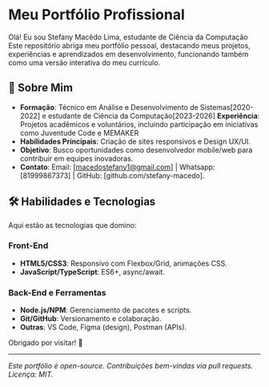 # Meu Portfólio Profissional

Olá! Eu sou Stefany Macêdo Lima, estudante de Ciência da Computação Este repositório abriga meu portfólio pessoal, destacando meus projetos, experiências e aprendizados em desenvolvimento, funcionando também como uma versão interativa do meu currículo. 

## 📄 Sobre Mim
- **Formação**: Técnico em Análise e Desenvolvimento de Sistemas[2020-2022] e estudante de Ciência da Computação[2023-2026] **Experiência**: Projetos acadêmicos e voluntários, incluindo participação em iniciativas como Juventude Code e MEMAKER
- **Habilidades Principais**: Criação de sites responsivos e Design UX/UI.
- **Objetivo**: Busco oportunidades como desenvolvedor mobile/web para contribuir em equipes inovadoras.
- **Contato**: Email: [macedostefany1@gmail.com] | Whatsapp: [81999867373] | GitHub: [github.com/stefany-macedo].

## 🛠️ Habilidades e Tecnologias
Aqui estão as tecnologias que domino:

### Front-End
- **HTML5/CSS3**: Responsivo com Flexbox/Grid, animações CSS.
- **JavaScript/TypeScript**: ES6+, async/await.

### Back-End e Ferramentas
- **Node.js/NPM**: Gerenciamento de pacotes e scripts.
- **Git/GitHub**: Versionamento e colaboração.
- **Outras**: VS Code, Figma (design), Postman (APIs).

Obrigado por visitar! 🚀

---

*Este portfólio é open-source. Contribuições bem-vindas via pull requests. Licença: MIT.*